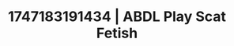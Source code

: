 ---
categories:
- Erotic photography
- Mormon wife
- Pleasure activism
- Pierced & proud
- Anime
image: /assets/images/1747183191434.jpg
layout: post
seo:
  description: Featured content with high-quality Scat Fetish, ABDL Play. HD images
    available.
  keywords: Scat Fetish, ABDL Play
  og_image: /assets/images/1747183191434.jpg
  schema_type: VisualArtwork
tags:
- '#1747183191434'
- Scat Fetish
- ABDL Play
title: 1747183191434 | ABDL Play Scat Fetish
---